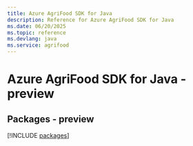 ```yaml
---
title: Azure AgriFood SDK for Java
description: Reference for Azure AgriFood SDK for Java
ms.date: 06/20/2025
ms.topic: reference
ms.devlang: java
ms.service: agrifood
---
```

# Azure AgriFood SDK for Java - preview
## Packages - preview
[!INCLUDE [packages](agrifood-index.md)]